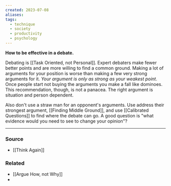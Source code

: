 ```yaml
---
created: 2023-07-08
aliases: 
tags:
  - technique
  - society
  - productivity
  - psychology
---
```

**How to be effective in a debate.**

Debating is [[Task Oriented, not Personal]]. Expert debaters make fewer better points and are more willing to find a common ground. Making a lot of arguments for your position is worse than making a few very strong arguments for it. *Your argument is only as strong as your weakest point*. Once people start not buying the arguments you make a fall like dominoes. This recommendation, though, is not a panacea. The right argument is situation and person dependent.

Also don't use a straw man for an opponent's arguments. Use address their strongest argument, [[Finding Middle Ground]], and use [[Calibrated Questions]] to find where the debate can go. A good question is "what evidence would you need to see to change your opinion"?

****
### Source
- [[Think Again]]

### Related
- [[Argue How, not Why]]
- 